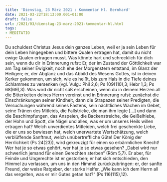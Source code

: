 ```yaml
---
title: 'Dienstag, 23 März 2021 : Kommentar Hl. Bernhard'
date: 2021-03-22T18:13:00.001+01:00
draft: false
url: /2021/03/dienstag-23-marz-2021-kommentar-hl.html
tags: 
- MEDITATIO
---
```


Du schuldest Christus Jesus dein ganzes Leben, weil er ja sein Leben für dein Leben hingegeben und bittere Qualen ertragen hat, damit du nicht ewige Qualen ertragen musst. Was könnte hart und schrecklich für dich sein, wenn du dir in Erinnerung rufst: Er, der im Zustand der Göttlichkeit war am Tag seiner Ewigkeit, noch ehe der Morgenstern entstand, im Glanz der Heiligen; er, der Abglanz und das Abbild des Wesens Gottes, ist in deinen Kerker gekommen, um sich, wie es heißt, bis zum Hals in die Tiefe deines Schlammes zu versenken (vgl. Vulg.: Phil 2,6; Ps 109(110),3; Hebr 1,3; Ps 68(69),3). Was wird dir nicht süß erscheinen, wenn du in deinem Herzen all die Bitterkeiten deines Herrn vereinst und in Erinnerung rufst: zunächst die Einschränkungen seiner Kindheit, dann die Strapazen seiner Predigten, die Versuchungen während seines Fastens, sein nächtliches Wachen im Gebet, seine Tränen des Mitleids, die Fallstricke, die man ihm legte \[…\] und dann die Beschimpfungen, das Anspeien, die Backenstreiche, die Geißelhiebe, der Hohn und Spott, die Nägel und alles, was er um unseres Heils willen ertragen hat? Welch unverdientes Mitleiden, welch frei geschenkte Liebe, die er uns so bewiesen hat, welch unerwartete Wertschätzung, welch verblüffende Sanftmut, welch unübertreffliche Güte! Der König der Herrlichkeit (Ps 24(23)), wird gekreuzigt für einen so erbärmlichen Knecht! Wer hat je so etwas gehört, wer hat je so etwas gesehen? „Dabei wird nur schwerlich jemand für einen Gerechten sterben“ (Röm 5,7). Er aber, für Feinde und Ungerechte ist er gestorben; er hat sich entschieden, den Himmel zu verlassen, um uns in den Himmel zurückzubringen: er, der sanfte Freund, der weise Ratgeber, der starke Helfer. „Wie kann ich dem Herrn all das vergelten, was er mir Gutes getan hat?“ (Ps 116(115),12).